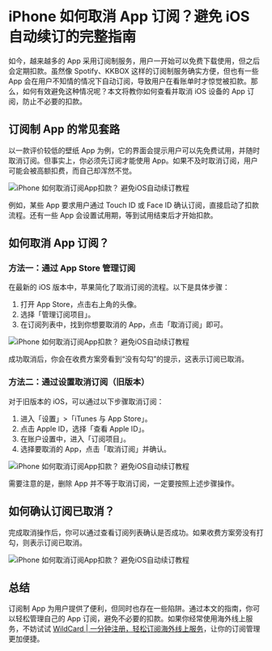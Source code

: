 # iPhone 如何取消 App 订阅？避免 iOS 自动续订的完整指南

如今，越来越多的 App 采用订阅制服务，用户一开始可以免费下载使用，但之后会定期扣款。虽然像 Spotify、KKBOX 这样的订阅制服务确实方便，但也有一些 App 会在用户不知情的情况下自动订阅，导致用户在看账单时才惊觉被扣款。那么，如何有效避免这种情况呢？本文将教你如何查看并取消 iOS 设备的 App 订阅，防止不必要的扣款。

## 订阅制 App 的常见套路

以一款评价较低的壁纸 App 为例，它的界面会提示用户可以先免费试用，并随时取消订阅。但事实上，你必须先订阅才能使用 App。如果不及时取消订阅，用户可能会被高额扣费，而自己却浑然不觉。

![iPhone 如何取消订阅App扣款？ 避免iOS自动续订教程](https://bbtdd.com/img/83360388660.webp)

例如，某些 App 要求用户通过 Touch ID 或 Face ID 确认订阅，直接启动了扣款流程。还有一些 App 会设置试用期，等到试用结束后才开始扣款。

## 如何取消 App 订阅？

### 方法一：通过 App Store 管理订阅

在最新的 iOS 版本中，苹果简化了取消订阅的流程。以下是具体步骤：

1. 打开 App Store，点击右上角的头像。
2. 选择「管理订阅项目」。
3. 在订阅列表中，找到你想要取消的 App，点击「取消订阅」即可。

![iPhone 如何取消订阅App扣款？ 避免iOS自动续订教程](https://bbtdd.com/img/37272716393087.webp)

成功取消后，你会在收费方案旁看到“没有勾勾”的提示，这表示订阅已取消。

### 方法二：通过设置取消订阅（旧版本）

对于旧版本的 iOS，可以通过以下步骤取消订阅：

1. 进入「设置」>「iTunes 与 App Store」。
2. 点击 Apple ID，选择「查看 Apple ID」。
3. 在账户设置中，进入「订阅项目」。
4. 选择要取消的 App，点击「取消订阅」并确认。

![iPhone 如何取消订阅App扣款？ 避免iOS自动续订教程](https://bbtdd.com/img/695612868.webp)

需要注意的是，删除 App 并不等于取消订阅，一定要按照上述步骤操作。

## 如何确认订阅已取消？

完成取消操作后，你可以通过查看订阅列表确认是否成功。如果收费方案旁没有打勾，则表示订阅已取消。

![iPhone 如何取消订阅App扣款？ 避免iOS自动续订教程](https://bbtdd.com/img/712853678192187.webp)

## 总结

订阅制 App 为用户提供了便利，但同时也存在一些陷阱。通过本文的指南，你可以轻松管理自己的 App 订阅，避免不必要的扣款。如果你经常使用海外线上服务，不妨试试 [WildCard | 一分钟注册，轻松订阅海外线上服务](https://bbtdd.com/WildCard)，让你的订阅管理更加便捷。